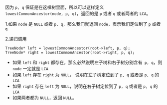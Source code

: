 因为 `p, q` 保证是在这棵树里面，所以可以这样定义 `lowestCommonAncestor(node, p, q)`，返回的是 `p` 或者 `q` 或者两者的 `LCA`。

1.如果 `node` 是 `NULL` 或者 `p, q`，那么我们就返回 `node`，表示我们定位到了 `p` 或者 `q`

2.递归调用

```
TreeNode* left = lowestCommonAncestor(root->left, p, q);
TreeNode* right = lowestCommonAncestor(root->right, p, q);
``` 

- 如果 `left` 和 `right` 都存在，那么必然说明左子树和右子树分别含有` p, q`，则 `node` 一定就是 `LCA`
- 如果 `left` 存在 `right` 为 `NULL`， 说明在左子树定位到了 `p, q` 或者是 `p, q` 的 `LCA`
- 如果 `right` 存在 `left` 为 `NULL`，说明在右子树定位到了 `p, q` 或者是 `p, q` 的 `LCA`
- 如果两者都为 `NULL`，返回 `NULL`。